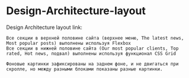 # Design-Architecture-layout
Design Architecture layout link: 

    Все секции в верхней половине сайта (верхнее меню, The latest news, Most popular posts) выполнены используя Flexbox
    Все секции в нижней половине сайта (Our most popular clients, Top rated, Hot news, подвал) выполнены используя функционал CSS Grid

    Фоновые картинки зафиксированы на заднем фоне, и не двигаться при скролле, но между разными блоками показаны разные картинки.
